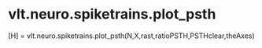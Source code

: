 # vlt.neuro.spiketrains.plot_psth

   [H] = vlt.neuro.spiketrains.plot_psth(N,X,rast,ratioPSTH,PSTHclear,theAxes)
